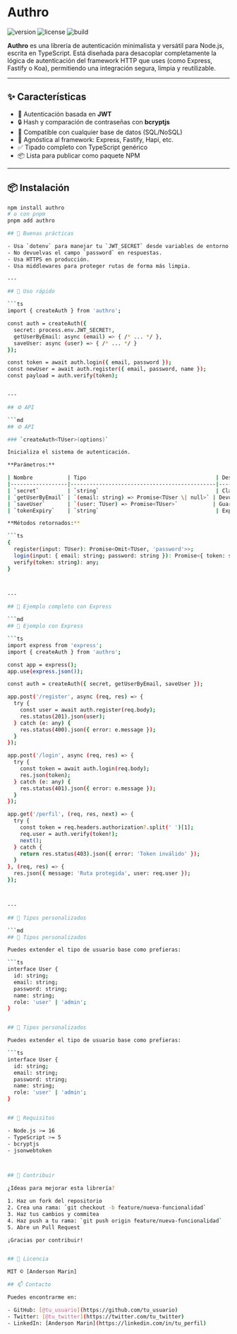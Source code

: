 # Authro

![version](https://img.shields.io/npm/v/authro?style=flat-square)
![license](https://img.shields.io/npm/l/authro?style=flat-square)
![build](https://img.shields.io/github/actions/workflow/status/tu_usuario/authro/ci.yml?branch=main&style=flat-square)

**Authro** es una librería de autenticación minimalista y versátil para Node.js, escrita en TypeScript. Está diseñada para desacoplar completamente la lógica de autenticación del framework HTTP que uses (como Express, Fastify o Koa), permitiendo una integración segura, limpia y reutilizable.

---

## ✨ Características

- 🔐 Autenticación basada en **JWT**
- 🔒 Hash y comparación de contraseñas con **bcryptjs**
- 🔄 Compatible con cualquier base de datos (SQL/NoSQL)
- 🧩 Agnóstica al framework: Express, Fastify, Hapi, etc.
- ✅ Tipado completo con TypeScript genérico
- 📦 Lista para publicar como paquete NPM

---

## 📦 Instalación

```bash
npm install authro
# o con pnpm
pnpm add authro

## 🧠 Buenas prácticas

- Usa `dotenv` para manejar tu `JWT_SECRET` desde variables de entorno.
- No devuelvas el campo `password` en respuestas.
- Usa HTTPS en producción.
- Usa middlewares para proteger rutas de forma más limpia.

---

## 🚀 Uso rápido

```ts
import { createAuth } from 'authro';

const auth = createAuth({
  secret: process.env.JWT_SECRET!,
  getUserByEmail: async (email) => { /* ... */ },
  saveUser: async (user) => { /* ... */ }
});

const token = await auth.login({ email, password });
const newUser = await auth.register({ email, password, name });
const payload = auth.verify(token);


---

## ⚙️ API

```md
## ⚙️ API

### `createAuth<TUser>(options)`

Inicializa el sistema de autenticación.

**Parámetros:**

| Nombre           | Tipo                                         | Descripción                              |
|------------------|----------------------------------------------|------------------------------------------|
| `secret`         | `string`                                     | Clave secreta para firmar JWT            |
| `getUserByEmail` | `(email: string) => Promise<TUser \| null>` | Devuelve un usuario                      |
| `saveUser`       | `(user: TUser) => Promise<TUser>`           | Guarda un nuevo usuario                  |
| `tokenExpiry`    | `string`                                     | Expiración del token (ej: `'1h'`)        |

**Métodos retornados:**

```ts
{
  register(input: TUser): Promise<Omit<TUser, 'password'>>;
  login(input: { email: string; password: string }): Promise<{ token: string; expiresIn: string }>;
  verify(token: string): any;
}



---

## 🧪 Ejemplo completo con Express

```md
## 🧪 Ejemplo con Express

```ts
import express from 'express';
import { createAuth } from 'authro';

const app = express();
app.use(express.json());

const auth = createAuth({ secret, getUserByEmail, saveUser });

app.post('/register', async (req, res) => {
  try {
    const user = await auth.register(req.body);
    res.status(201).json(user);
  } catch (e: any) {
    res.status(400).json({ error: e.message });
  }
});

app.post('/login', async (req, res) => {
  try {
    const token = await auth.login(req.body);
    res.json(token);
  } catch (e: any) {
    res.status(401).json({ error: e.message });
  }
});

app.get('/perfil', (req, res, next) => {
  try {
    const token = req.headers.authorization?.split(' ')[1];
    req.user = auth.verify(token!);
    next();
  } catch {
    return res.status(403).json({ error: 'Token inválido' });
  }
}, (req, res) => {
  res.json({ message: 'Ruta protegida', user: req.user });
});



---

## 👤 Tipos personalizados

```md
## 👤 Tipos personalizados

Puedes extender el tipo de usuario base como prefieras:

```ts
interface User {
  id: string;
  email: string;
  password: string;
  name: string;
  role: 'user' | 'admin';
}


## 👤 Tipos personalizados

Puedes extender el tipo de usuario base como prefieras:

```ts
interface User {
  id: string;
  email: string;
  password: string;
  name: string;
  role: 'user' | 'admin';
}


## 🧩 Requisitos

- Node.js >= 16
- TypeScript >= 5
- bcryptjs
- jsonwebtoken



## 🤝 Contribuir

¿Ideas para mejorar esta librería?

1. Haz un fork del repositorio
2. Crea una rama: `git checkout -b feature/nueva-funcionalidad`
3. Haz tus cambios y commitea
4. Haz push a tu rama: `git push origin feature/nueva-funcionalidad`
5. Abre un Pull Request

¡Gracias por contribuir!


## 📝 Licencia

MIT © [Anderson Marin]

## 📫 Contacto

Puedes encontrarme en:

- GitHub: [@tu_usuario](https://github.com/tu_usuario)
- Twitter: [@tu_twitter](https://twitter.com/tu_twitter)
- LinkedIn: [Anderson Marin](https://linkedin.com/in/tu_perfil)

